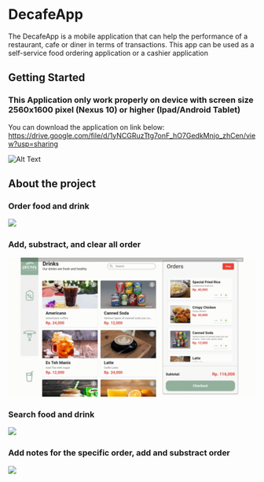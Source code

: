 # DecafeApp

The DecafeApp is a mobile application that can help the performance of a restaurant, cafe or diner in terms of transactions. This app can be used as a self-service food ordering application or a cashier application

## Getting Started

### **This Application only work properly on device with screen size 2560x1600 pixel (Nexus 10) or higher (Ipad/Android Tablet)**

You can download the application on link below:
https://drive.google.com/file/d/1yNCGRuzTtg7onF_hO7GedkMnjo_zhCen/view?usp=sharing

![Alt Text](https://media.giphy.com/media/vFKqnCdLPNOKc/giphy.gif)

## About the project

### Order food and drink

![](https://github.com/Fadimhats1/DecafeApp/blob/main/about/OrderFoodDrink.gif)

### Add, substract, and clear all order

![](https://github.com/Fadimhats1/DecafeApp/blob/main/about/AddandSubstractOrder.gif)

### Search food and drink

![](https://github.com/Fadimhats1/DecafeApp/blob/main/about/SearchFoodDrink.gif)


### Add notes for the specific order, add and substract order

![](https://github.com/Fadimhats1/DecafeApp/blob/main/about/dll.gif)



